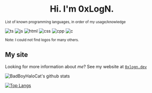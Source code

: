 <h1 align="center">Hi. I'm 0xLogN.</h1>

<sub>List of known programming languages, in order of my usage/knowledge</sub>

![ts](https://raw.githubusercontent.com/abranhe/programming-languages-logos/master/src/typescript/typescript_32x32.png)
![js](https://raw.githubusercontent.com/abranhe/programming-languages-logos/master/src/javascript/javascript_32x32.png)
![html](https://raw.githubusercontent.com/abranhe/programming-languages-logos/master/src/html/html_32x32.png)
![css](https://github.com/abranhe/programming-languages-logos/blob/master/src/css/css_32x32.png)
![cpp](https://raw.githubusercontent.com/abranhe/programming-languages-logos/master/src/cpp/cpp_32x32.png)
![c](https://raw.githubusercontent.com/abranhe/programming-languages-logos/master/src/c/c_32x32.png)

<sup>Note: I could not find logos for many others.</sup>

## My site

Looking for more information about *me*? See my website at [`0xlogn.dev`](https://0xlogn.dev)

![BadBoyHaloCat's github stats](https://github-readme-stats.vercel.app/api?username=thetayloredman&show_icons=true&theme=radical)

[![Top Langs](https://github-readme-stats.vercel.app/api/top-langs/?username=thetayloredman)](https://github.com/anuraghazra/github-readme-stats)
